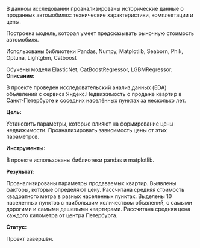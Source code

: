 В данном исследовании проанализированы исторические данные о проданных автомобилях: технические характеристики, комплектации и цены.

Построена модель, которая умеет предсказывать рыночную стоимость автомобиля.

Использованы библиотеки Pandas, Numpy, Matplotlib, Seaborn, Phik, Optuna,  Lightgbm, Catboost

Обучены модели ElasticNet, CatBoostRegressor, LGBMRegressor.
**Описание:**

В проекте проведен исследовательский анализ данных (EDA) объявлений с сервиса Яндекс.Недвижимость о продаже квартир в Санкт-Петербурге и соседних населённых пунктах за несколько лет.

**Цель:**

Установить параметры, которые влияют на формирование цены недвижимости. Проанализировать зависимость цены от этих параметров.

**Инструменты:**

В проекте использованы библиотеки pandas и matplotlib.

**Результат:**

Проанализированы параметры продаваемых квартир. Выявлены факторы, которые определяют цену. Рассчитана средняя стоимость квадратного метра в разных населенных пунктах. Выделены 10 населенных пунктов с наибольшим количеством объвлений, с самыми дорогими и самыми дешевыми квартирами. Рассчитана средняя цена каждого километра от центра Петербурга.

**Статус:**

Проект завершён.
